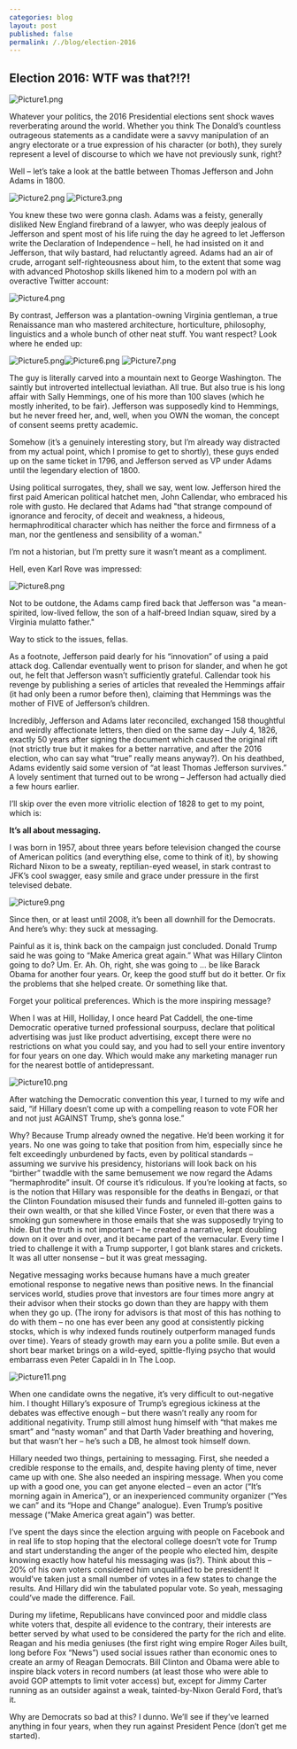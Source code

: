 ```yaml
---
categories: blog
layout: post
published: false
permalink: /./blog/election-2016
---
```

## Election 2016: WTF was that?!?!

![Picture1.png]({{site.baseurl}}/media/Picture1.png)

Whatever your politics, the 2016 Presidential elections sent shock waves reverberating around the world. Whether you think The Donald’s countless outrageous statements as a candidate were a savvy manipulation of an angry electorate or a true expression of his character (or both), they surely represent a level of discourse to which we have not previously sunk, right? 

Well – let’s take a look at the battle between Thomas Jefferson and John Adams in 1800.

![Picture2.png]({{site.baseurl}}/media/Picture2.png) ![Picture3.png]({{site.baseurl}}/media/Picture3.png)


You knew these two were gonna clash. Adams was a feisty, generally disliked New England firebrand of a lawyer, who was deeply jealous of Jefferson and spent most of his life ruing the day he agreed to let Jefferson write the Declaration of Independence – hell, he had insisted on it and Jefferson, that wily bastard, had reluctantly agreed.  Adams had an air of crude, arrogant self-righteousness about him, to the extent that some wag with advanced Photoshop skills likened him to a modern pol with an overactive Twitter account:

![Picture4.png]({{site.baseurl}}/media/Picture4.png)


By contrast, Jefferson was a plantation-owning Virginia gentleman, a true Renaissance man who mastered architecture, horticulture, philosophy, linguistics and a whole bunch of other neat stuff. You want respect? Look where he ended up:

![Picture5.png]({{site.baseurl}}/media/Picture5.png)![Picture6.png]({{site.baseurl}}/media/Picture6.png) ![Picture7.png]({{site.baseurl}}/media/Picture7.png)


The guy is literally carved into a mountain next to George Washington. The saintly but introverted intellectual leviathan. All true. But also true is his long affair with Sally Hemmings, one of his more than 100 slaves (which he mostly inherited, to be fair). Jefferson was supposedly kind to Hemmings, but he never freed her, and, well, when you OWN the woman, the concept of consent seems pretty academic.   

Somehow (it’s a genuinely interesting story, but I’m already way distracted from my actual point, which I promise to get to shortly), these guys ended up on the same ticket in 1796, and Jefferson served as VP under Adams until the legendary election of 1800.

Using political surrogates, they, shall we say, went low. Jefferson hired the first paid American political hatchet men, John Callendar, who embraced his role with gusto. He declared that Adams had "that strange compound of ignorance and ferocity, of deceit and weakness, a hideous, hermaphroditical character which has neither the force and firmness of a man, nor the gentleness and sensibility of a woman."

I’m not a historian, but I’m pretty sure it wasn’t meant as a compliment.

Hell, even Karl Rove was impressed:

![Picture8.png]({{site.baseurl}}/media/Picture8.png)

Not to be outdone, the Adams camp fired back that Jefferson was "a mean-spirited, low-lived fellow, the son of a half-breed Indian squaw, sired by a Virginia mulatto father."

Way to stick to the issues, fellas.

As a footnote, Jefferson paid dearly for his “innovation” of using a paid attack dog. Callendar eventually went to prison for slander, and when he got out, he felt that Jefferson wasn’t sufficiently grateful. Callendar took his revenge by publishing a series of articles that revealed the Hemmings affair (it had only been a rumor before then), claiming that Hemmings was the mother of FIVE of Jefferson’s children. 

Incredibly, Jefferson and Adams later reconciled, exchanged 158 thoughtful and weirdly affectionate letters, then died on the same day – July 4, 1826, exactly 50 years after signing the document which caused the original rift (not strictly true but it makes for a better narrative, and after the 2016 election, who can say what “true” really means anyway?). On his deathbed, Adams evidently said some version of “at least Thomas Jefferson survives.” A lovely sentiment that turned out to be wrong – Jefferson had actually died a few hours earlier.

I’ll skip over the even more vitriolic election of 1828 to get to my point, which is:

**It’s all about messaging.**

I was born in 1957, about three years before television changed the course of American politics (and everything else, come to think of it), by showing Richard Nixon to be a sweaty, reptilian-eyed weasel, in stark contrast to JFK’s cool swagger, easy smile and grace under pressure in the first televised debate.

![Picture9.png]({{site.baseurl}}/media/Picture9.png)

Since then, or at least until 2008, it’s been all downhill for the Democrats. And here’s why: they suck at messaging.

Painful as it is, think back on the campaign just concluded. Donald Trump said he was going to “Make America great again.” What was Hillary Clinton going to do? Um. Er. Ah. Oh, right, she was going to … be like Barack Obama for another four years. Or, keep the good stuff but do it better. Or fix the problems that she helped create. Or something like that. 

Forget your political preferences. Which is the more inspiring message?

When I was at Hill, Holliday, I once heard Pat Caddell, the one-time Democratic operative turned professional sourpuss, declare that political advertising was just like product advertising, except there were no restrictions on what you could say, and you had to sell your entire inventory for four years on one day. Which would make any marketing manager run for the nearest bottle of antidepressant.

![Picture10.png]({{site.baseurl}}/media/Picture10.png)

After watching the Democratic convention this year, I turned to my wife and said, “if Hillary doesn’t come up with a compelling reason to vote FOR her and not just AGAINST Trump, she’s gonna lose.”

Why? Because Trump already owned the negative. He’d been working it for years. No one was going to take that position from him, especially since he felt exceedingly unburdened by facts, even by political standards – assuming we survive his presidency, historians will look back on his “birther” twaddle with the same bemusement we now regard the Adams “hermaphrodite” insult. Of course it’s ridiculous. If you’re looking at facts, so is the notion that Hillary was responsible for the deaths in Bengazi, or that the Clinton Foundation misused their funds and funneled ill-gotten gains to their own wealth, or that she killed Vince Foster, or even that there was a smoking gun somewhere in those emails that she was supposedly trying to hide. But the truth is not important – he created a narrative, kept doubling down on it over and over, and it became part of the vernacular. Every time I tried to challenge it with a Trump supporter, I got blank stares and crickets. It was all utter nonsense – but it was great messaging.

Negative messaging works because humans have a much greater emotional response to negative news than positive news. In the financial services world, studies prove that investors are four times more angry at their advisor when their stocks go down than they are happy with them when they go up. (The irony for advisors is that most of this has nothing to do with them – no one has ever been any good at consistently picking stocks, which is why indexed funds routinely outperform managed funds over time). Years of steady growth may earn you a polite smile. But even a short bear market brings on a wild-eyed, spittle-flying psycho that would embarrass even Peter Capaldi in In The Loop.

![Picture11.png]({{site.baseurl}}/media/Picture11.png)

When one candidate owns the negative, it’s very difficult to out-negative him. I thought Hillary’s exposure of Trump’s egregious ickiness at the debates was effective enough – but there wasn’t really any room for additional negativity. Trump still almost hung himself with “that makes me smart” and “nasty woman” and that Darth Vader breathing and hovering, but that wasn’t her – he’s such a DB, he almost took himself down.

Hillary needed two things, pertaining to messaging. First, she needed a credible response to the emails, and, despite having plenty of time, never came up with one. She also needed an inspiring message. When you come up with a good one, you can get anyone elected – even an actor (“It’s morning again in America”), or an inexperienced community organizer (“Yes we can” and its “Hope and Change” analogue). Even Trump’s positive message (“Make America great again”) was better.

I’ve spent the days since the election arguing with people on Facebook and in real life to stop hoping that the electoral college doesn’t vote for Trump and start understanding the anger of the people who elected him, despite knowing exactly how hateful his messaging was (is?). Think about this – 20% of his own voters considered him unqualified to be president! It would’ve taken just a small number of votes in a few states to change the results. And Hillary did win the tabulated popular vote. So yeah, messaging could’ve made the difference. Fail.

During my lifetime, Republicans have convinced poor and middle class white voters that, despite all evidence to the contrary, their interests are better served by what used to be considered the party for the rich and elite. Reagan and his media geniuses (the first right wing empire Roger Ailes built, long before Fox “News”) used social issues rather than economic ones to create an army of Reagan Democrats. Bill Clinton and Obama were able to inspire black voters in record numbers (at least those who were able to avoid GOP attempts to limit voter access) but, except for Jimmy Carter running as an outsider against a weak, tainted-by-Nixon Gerald Ford, that’s it. 

Why are Democrats so bad at this? I dunno. We’ll see if they’ve learned anything in four years, when they run against President Pence (don’t get me started).








